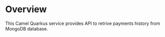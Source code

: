 # Overview

This Camel Quarkus service provides API to retrive payments history from MongoDB database. 


